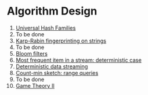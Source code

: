 # Algorithm Design

1. [Universal Hash Families](./uhf.pdf)
2. To be done
3. [Karp-Rabin fingerprinting on strings](./krfp.pdf)
4. To be done
5. [Bloom filters](./bloomfilters.pdf)
6. [Most frequent item in a stream: deterministic case](./mostfreq.pdf)
7. [Deterministic data streaming](./dds.pdf)
8. [Count-min sketch: range queries](./cmrangequery.pdf)
9. To be done
10. [Game Theory II](./gth2.pdf)
